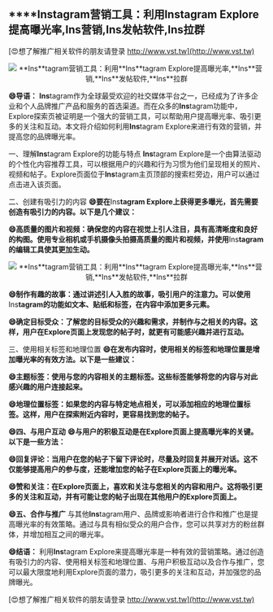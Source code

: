 ## ****Ins**tagram营销工具：利用**Ins**tagram Explore提高曝光率,**Ins**营销,**Ins**发帖软件,**Ins**拉群**

[😍想了解推广相关软件的朋友请登录 http://www.vst.tw](http://www.vst.tw)

 <center><img src="https://vst.tw/MP4/tuiguang/png/8.png" alt="**Ins**tagram营销工具：利用**Ins**tagram Explore提高曝光率,**Ins**营销,**Ins**发帖软件,**Ins**拉群"></center>

**😄导语：**
**Ins**tagram作为全球最受欢迎的社交媒体平台之一，已经成为了许多企业和个人品牌推广产品和服务的首选渠道。而在众多的**Ins**tagram功能中，Explore探索页被证明是一个强大的营销工具，可以帮助用户提高曝光率、吸引更多的关注和互动。本文将介绍如何利用**Ins**tagram Explore来进行有效的营销，并提高您的品牌曝光率。

一、理解**Ins**tagram Explore的功能与特点
**Ins**tagram Explore是一个由算法驱动的个性化内容推荐工具，可以根据用户的兴趣和行为习惯为他们呈现相关的照片、视频和帖子。Explore页面位于**Ins**tagram主页顶部的搜索栏旁边，用户可以通过点击进入该页面。

二、创建有吸引力的内容
**😄要在**Ins**tagram Explore上获得更多曝光，首先需要创造有吸引力的内容。以下是几个建议：**

**😄高质量的图片和视频：确保您的内容在视觉上引人注目，具有高清晰度和良好的构图。使用专业相机或手机摄像头拍摄高质量的图片和视频，并使用**Ins**tagram的编辑工具使其更加生动。**

 <center><img src="https://vst.tw/MP4/tuiguang/png/4.png" alt="**Ins**tagram营销工具：利用**Ins**tagram Explore提高曝光率,**Ins**营销,**Ins**发帖软件,**Ins**拉群"></center>

**😄制作有趣的故事：通过讲述引人入胜的故事，吸引用户的注意力。可以使用**Ins**tagram的功能如文本、贴纸和标签，在内容中添加更多元素。**

**😄确定目标受众：了解您的目标受众的兴趣和需求，并制作与之相关的内容。这样，用户在Explore页面上发现您的帖子时，就更有可能感兴趣并进行互动。**

三、使用相关标签和地理位置
**😄在发布内容时，使用相关的标签和地理位置是增加曝光率的有效方法。以下是一些建议：**

**😄主题标签：使用与您的内容相关的主题标签。这些标签能够将您的内容与对此感兴趣的用户连接起来。**

**😄地理位置标签：如果您的内容与特定地点相关，可以添加相应的地理位置标签。这样，用户在探索附近内容时，更容易找到您的帖子。**

**😄四、与用户互动**
**😄与用户的积极互动是在Explore页面上提高曝光率的关键。以下是一些方法：**

**😄回复评论：当用户在您的帖子下留下评论时，尽量及时回复并展开对话。这不仅能够提高用户的参与度，还能增加您的帖子在Explore页面上的曝光率。**

**😄赞和关注：在Explore页面上，喜欢和关注与您相关的内容和用户。这将吸引更多的关注和互动，并有可能让您的帖子出现在其他用户的Explore页面上。**

**😄五、合作与推广**
与其他**Ins**tagram用户、品牌或影响者进行合作和推广也是提高曝光率的有效策略。通过与具有相似受众的用户合作，您可以共享对方的粉丝群体，并增加相互之间的曝光率。

**😄结语：**
利用**Ins**tagram Explore来提高曝光率是一种有效的营销策略。通过创造有吸引力的内容、使用相关标签和地理位置、与用户积极互动以及合作与推广，您可以最大限度地利用Explore页面的潜力，吸引更多的关注和互动，并加强您的品牌曝光。

[😍想了解推广相关软件的朋友请登录 http://www.vst.tw](http://www.vst.tw)



